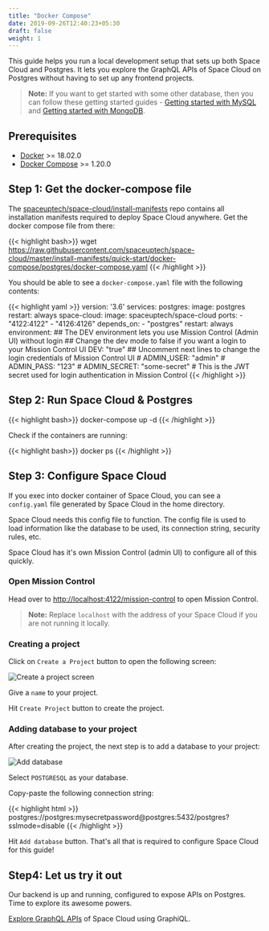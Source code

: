 ```yaml
---
title: "Docker Compose"
date: 2019-09-26T12:40:23+05:30
draft: false
weight: 1
---
```


This guide helps you run a local development setup that sets up both Space Cloud and Postgres. It lets you explore the GraphQL APIs of Space Cloud on Postgres without having to set up any frontend projects.

> **Note:** If you want to get started with some other database, then you can follow these getting started guides - [Getting started with MySQL](https://blog.spaceuptech.com/posts/getting-started-with-graphql-and-mysql/) and [Getting started with MongoDB](https://blog.spaceuptech.com/posts/getting-started-with-graphql-and-mongo/).

## Prerequisites

- [Docker](https://docs.docker.com/install/) >= 18.02.0
- [Docker Compose](https://docs.docker.com/compose/install/) >= 1.20.0


## Step 1: Get the docker-compose file

The [spaceuptech/space-cloud/install-manifests](https://github.com/spaceuptech/space-cloud/tree/master/install-manifests) repo contains all installation manifests required to deploy Space Cloud anywhere. Get the docker compose file from there:

{{< highlight bash>}}
wget https://raw.githubusercontent.com/spaceuptech/space-cloud/master/install-manifests/quick-start/docker-compose/postgres/docker-compose.yaml
{{< /highlight >}}

You should be able to see a `docker-compose.yaml` file with the following contents:

{{< highlight yaml >}}
version: '3.6'
services:
  postgres:
    image: postgres
    restart: always
  space-cloud:
    image: spaceuptech/space-cloud
    ports:
    - "4122:4122"
    - "4126:4126"
    depends_on:
    - "postgres"
    restart: always
    environment:
      ## The DEV environment lets you use Mission Control (Admin UI) without login
      ## Change the dev mode to false if you want a login to your Mission Control UI
      DEV: "true"
      ## Uncomment next lines to change the login credentials of Mission Control UI
      # ADMIN_USER: "admin"
      # ADMIN_PASS: "123"
      # ADMIN_SECRET: "some-secret" # This is the JWT secret used for login authentication in Mission Control
{{< /highlight >}}

## Step 2: Run Space Cloud & Postgres

{{< highlight bash>}}
docker-compose up -d
{{< /highlight >}}

Check if the containers are running:

{{< highlight bash>}}
docker ps
{{< /highlight >}}

## Step 3: Configure Space Cloud

If you exec into docker container of Space Cloud, you can see a `config.yaml` file generated by Space Cloud in the home directory.

Space Cloud needs this config file to function. The config file is used to load information like the database to be used, its connection string, security rules, etc. 

Space Cloud has it's own Mission Control (admin UI) to configure all of this quickly. 

### Open Mission Control

Head over to [http://localhost:4122/mission-control](http://localhost:4122/mission-control) to open Mission Control.

> **Note:** Replace `localhost` with the address of your Space Cloud if you are not running it locally. 

### Creating a project

Click on `Create a Project` button to open the following screen:

![Create a project screen](/images/screenshots/create-project.png)

Give a `name` to your project. 

Hit `Create Project` button to create the project. 

### Adding database to your project

After creating the project, the next step is to add a database to your project:

![Add database](/images/screenshots/add-database.png)

Select `POSTGRESQL` as your database.

Copy-paste the following connection string:

{{< highlight html >}}
postgres://postgres:mysecretpassword@postgres:5432/postgres?sslmode=disable
{{< /highlight >}}

Hit `Add database` button. That's all that is required to configure Space Cloud for this guide!

## Step4: Let us try it out 

Our backend is up and running, configured to expose APIs on Postgres. Time to explore its awesome powers. 

[Explore GraphQL APIs](/getting-started/quick-start/explore-graphql) of Space Cloud using GraphiQL.
